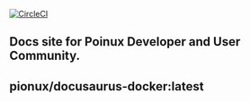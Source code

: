[![CircleCI](https://circleci.com/gh/koompios/pionux.org.svg?style=svg)](https://circleci.com/gh/koompios/pionux.org)



## Docs site for Poinux Developer and User Community.
## pionux/docusaurus-docker:latest
